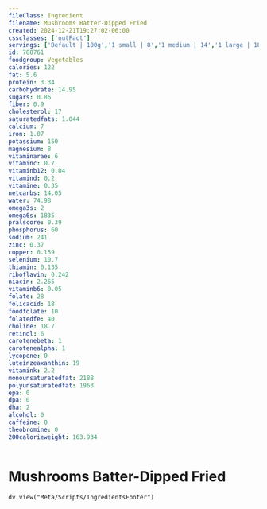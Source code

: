 ```yaml
---
fileClass: Ingredient
filename: Mushrooms Batter-Dipped Fried
created: 2024-12-21T19:27:02-06:00
cssclasses: ['nutFact']
servings: ['Default | 100g','1 small | 8','1 medium | 14','1 large | 18','1 cup | 134','1 fast food order | 71']
id: 788761
foodgroup: Vegetables
calories: 122
fat: 5.6
protein: 3.34
carbohydrate: 14.95
sugars: 0.86
fiber: 0.9
cholesterol: 17
saturatedfats: 1.044
calcium: 7
iron: 1.07
potassium: 150
magnesium: 8
vitaminarae: 6
vitaminc: 0.7
vitaminb12: 0.04
vitamind: 0.2
vitamine: 0.35
netcarbs: 14.05
water: 74.98
omega3s: 2
omega6s: 1835
pralscore: 0.39
phosphorus: 60
sodium: 241
zinc: 0.37
copper: 0.159
selenium: 10.7
thiamin: 0.135
riboflavin: 0.242
niacin: 2.265
vitaminb6: 0.05
folate: 28
folicacid: 18
foodfolate: 10
folatedfe: 40
choline: 18.7
retinol: 6
carotenebeta: 1
carotenealpha: 1
lycopene: 0
luteinzeaxanthin: 19
vitamink: 2.2
monounsaturatedfat: 2188
polyunsaturatedfat: 1963
epa: 0
dpa: 0
dha: 2
alcohol: 0
caffeine: 0
theobromine: 0
200calorieweight: 163.934
---
```


# Mushrooms Batter-Dipped Fried

```dataviewjs
dv.view("Meta/Scripts/IngredientsFooter")
```
